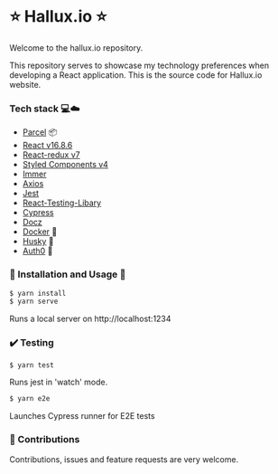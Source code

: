# ⭐️ Hallux.io ⭐️

Welcome to the hallux.io repository.

This repository serves to showcase my technology preferences when developing a React application. This is the source code for Hallux.io website.

### Tech stack 💻☁️

- [Parcel](https://github.com/parcel-bundler/parcel) 📦
- [React v16.8.6](https://github.com/facebook/react)
- [React-redux v7](https://github.com/reduxjs/react-redux)
- [Styled Components v4](https://github.com/styled-components/styled-components)
- [Immer](https://github.com/immerjs/immer)
- [Axios](https://github.com/axios/axios)
- [Jest](https://github.com/facebook/jest)
- [React-Testing-Libary](https://github.com/testing-library/react-testing-library)
- [Cypress](https://github.com/cypress-io/cypress)
- [Docz](https://github.com/pedronauck/docz)
- [Docker](https://www.docker.com/) 🐋
- [Husky](https://github.com/typicode/husky) 🐶
- [Auth0](https://github.com/auth0) 🔐

### 🔧 Installation and Usage 🏃

```bash
$ yarn install
$ yarn serve
```

Runs a local server on http://localhost:1234

### ✔️ Testing

```bash
$ yarn test
```

Runs jest in 'watch' mode.

```bash
$ yarn e2e
```

Launches Cypress runner for E2E tests

### 🤝 Contributions

Contributions, issues and feature requests are very welcome.

